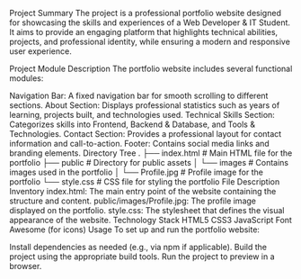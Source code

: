 Project Summary
The project is a professional portfolio website designed for showcasing the skills and experiences of a Web Developer & IT Student. It aims to provide an engaging platform that highlights technical abilities, projects, and professional identity, while ensuring a modern and responsive user experience.

Project Module Description
The portfolio website includes several functional modules:

Navigation Bar: A fixed navigation bar for smooth scrolling to different sections.
About Section: Displays professional statistics such as years of learning, projects built, and technologies used.
Technical Skills Section: Categorizes skills into Frontend, Backend & Database, and Tools & Technologies.
Contact Section: Provides a professional layout for contact information and call-to-action.
Footer: Contains social media links and branding elements.
Directory Tree
.
├── index.html          # Main HTML file for the portfolio
├── public              # Directory for public assets
│   └── images          # Contains images used in the portfolio
│       └── Profile.jpg # Profile image for the portfolio
└── style.css           # CSS file for styling the portfolio
File Description Inventory
index.html: The main entry point of the website containing the structure and content.
public/images/Profile.jpg: The profile image displayed on the portfolio.
style.css: The stylesheet that defines the visual appearance of the website.
Technology Stack
HTML5
CSS3
JavaScript
Font Awesome (for icons)
Usage
To set up and run the portfolio website:

Install dependencies as needed (e.g., via npm if applicable).
Build the project using the appropriate build tools.
Run the project to preview in a browser.
